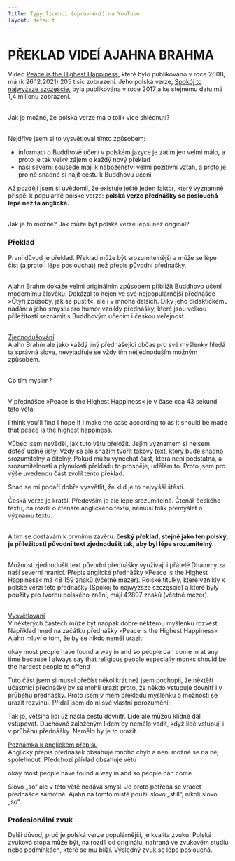 ```yaml
---
Title: Typy licencí (oprávnění) na YouTube
layout: default
---
```


# PŘEKLAD VIDEÍ AJAHNA BRAHMA

Video [Peace is the Highest Happiness](), které bylo publikováno v roce 2008, má (k 26.12.2021) 205 tisíc zobrazení. Jeho polská verze, [Spokój to najwyższe szczęście,]() byla publikována v roce 2017 a ke stejnému datu má 1,4 milionu zobrazení.<br><br>

Jak je možné, že polská verze má o tolik více shlédnutí?<br><br>

Nejdříve jsem si to vysvětloval tímto způsobem:

<ul>
<li>informací o Buddhově učení v polském jazyce je zatím jen velmi málo, a proto je tak velký zájem o každý nový překlad</li>
<li>naši severní sousedé mají k náboženství velmi pozitivní vztah, a proto je pro ně snadné si najít cestu k Buddhovu učení</li>
</ul>

Až později jsem si uvědomil, že existuje ještě jeden faktor, který významně přispěl k popularitě polské verze: <b>polská verze přednášky se poslouchá lepé než ta anglická.</b> <br><br>

Jak je to možné? Jak může být polská verze lepší než originál?

### Překlad

První důvod je překlad. Překlad může být srozumitelnější a může se lépe číst (a proto i lépe poslouchat) než přepis původní přednášky.<br><br>

Ajahn Brahm dokáže velmi originálním způsobem přiblížit Buddhovo učení modernímu člověku. Dokázal to nejen ve své nejpopulárnější přednášce »Čtyři způsoby, jak se pustit«, ale i v mnoha dalších. Díky jeho didaktickému nadání a jeho smyslu pro humor vznikly přednášky, které jsou velkou příležitostí seznámit s Buddhovým učením i českou veřejnost.<br><br>

<u>Zjednodušování</u><br>
Ajahn Brahm ale jako každý jiný přednášející občas pro své myšlenky hledá ta správná slova, nevyjadřuje se vždy tím nejjednoduším možným způsobem.<br><br>

Co tím myslím?<br><br>

V přednášce »Peace is the Highest Happiness« je v čase cca 43 sekund tato věta:

<div class="citace">
I think you'll find I hope if I make the case according to as it should be made that peace is the highest happiness.
</div>

Vůbec jsem nevěděl, jak tuto větu přeložit. Jejím významem si nejsem doteď úplně jistý. Vždy se ale snažím tvořit takový text, který bude snadno srozumitelný a čitelný. Pokud můžu vynechat část, která není podstatná, a srozumitelnosti a plynulosti překladu to prospěje, udělám to. Proto jsem pro výše uvedenou část zvolil tento překlad.

<div class="citace">
Snad se mi podaří dobře vysvětlit, že klid je to nejvyšší štěstí.
</div >

Česká verze je kratší. Především je ale lépe srozumitelná. Čtenář českého textu, na rozdíl o čtenáře anglického textu, nemusí tolik přemýšlet o významu textu.<br><br>

A tím se dostávám k prvnímu závěru: <b>český překlad, stejně jako ten polský, je příležitostí původní text zjednodušit tak, aby byl lépe srozumitelný.</b><br><br>

Možnost zjednodušit text původní přednášky využívají i přátelé Dhammy za naší severní hranicí. Přepis anglické přednášky »Peace is the Highest Happiness« má 48 159 znaků (včetně mezer). Polské titulky, které vznikly k polské verzi této přednášky (Spokój to najwyższe szczęście) a které byly použity pro tvorbu polského znění, májí 42897 znaků (včetně mezer).<br><br>

<u>Vysvětlování</u><br>
V některých částech může být naopak dobré některou myšlenku rozvést. Například hned na začátku přednášky »Peace is the Highest Happiness« Ajahn mluví o tom, že by se nikdo neměl urazit:

<div class="citace">
okay most people have found a way in and so people can come in at any time because I always say that religious people especially monks should be the hardest people to offend
</div>

Tuto část jsem si musel přečíst několikrát než jsem pochopil, že něktěří účastníci přednášky by se mohli urazit proto, že někdo vstupuje dovnitř i v průběhu přednášky. Proto jsem v mém překladu myšlenku o možnosti se urazit rozvinul. Přidal jsem do ní své vlastní porozumění:

<div class="citace">
Tak jo, většina lidí už našla cestu dovnitř. Lidé ale můžou klidně dál vstupovat. Duchovně založeným lidem by nemělo vadit, když lidé vstupují i v průběhu přednášky. Nemělo by je to urazit.
</div>

<u>Poznámka k anglickém přepisu</u><br>
Anglický přepis přednášek obsahuje mnoho chyb a není možné se na něj spolehnout. Předchozí příklad obsahuje větu

<div class="citace">
okay most people have found a way in and so people can come
</div>

Slovo „so“ ale v této větě nedává smysl. Je proto potřeba se vracet přednášce samotné. Ajahn na tomto místě použil slovo „still“, nikoli slovo „so“.

### Profesionální zvuk

Další důvod, proč je polská verze populárnější, je kvalita zvuku. Polská zvuková stopa může být, na rozdíl od originálu, nahraná ve zvukovém studiu nebo podmínkách, které se mu blíží. Výsledný zvuk se lépe poslouchá.
